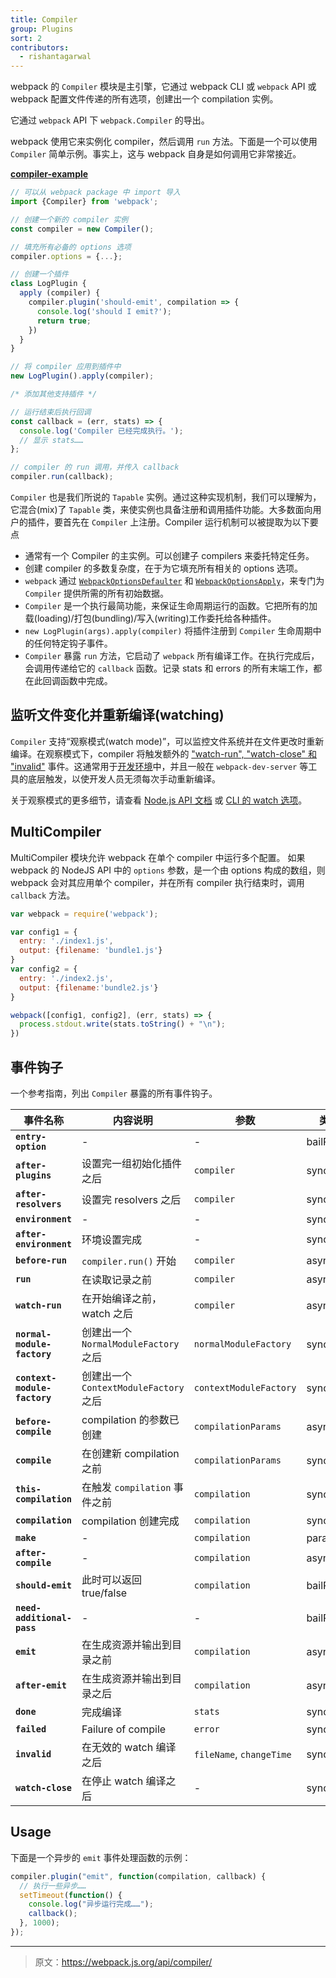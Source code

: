 ```yaml
---
title: Compiler
group: Plugins
sort: 2
contributors:
  - rishantagarwal
---
```


webpack 的 `Compiler` 模块是主引擎，它通过 webpack CLI 或 `webpack` API 或 webpack 配置文件传递的所有选项，创建出一个 compilation 实例。

它通过 `webpack` API 下 `webpack.Compiler` 的导出。

webpack 使用它来实例化 compiler，然后调用 `run` 方法。下面是一个可以使用 `Compiler` 简单示例。事实上，这与 webpack 自身是如何调用它非常接近。

[__compiler-example__](https://github.com/pksjce/webpack-internal-examples/tree/master/compiler-example)

```javascript
// 可以从 webpack package 中 import 导入
import {Compiler} from 'webpack';

// 创建一个新的 compiler 实例
const compiler = new Compiler();

// 填充所有必备的 options 选项
compiler.options = {...};

// 创建一个插件
class LogPlugin {
  apply (compiler) {
    compiler.plugin('should-emit', compilation => {
      console.log('should I emit?');
      return true;
    })
  }
}

// 将 compiler 应用到插件中
new LogPlugin().apply(compiler);

/* 添加其他支持插件 */

// 运行结束后执行回调
const callback = (err, stats) => {
  console.log('Compiler 已经完成执行。');
  // 显示 stats……
};

// compiler 的 run 调用，并传入 callback
compiler.run(callback);
```

`Compiler` 也是我们所说的 `Tapable` 实例。通过这种实现机制，我们可以理解为，它混合(mix)了 `Tapable` 类，来使实例也具备注册和调用插件功能。大多数面向用户的插件，要首先在 `Compiler` 上注册。Compiler 运行机制可以被提取为以下要点

- 通常有一个 Compiler 的主实例。可以创建子 compilers 来委托特定任务。
- 创建 compiler 的多数复杂度，在于为它填充所有相关的 options 选项。
- `webpack` 通过 [`WebpackOptionsDefaulter`](https://github.com/webpack/webpack/blob/master/lib/WebpackOptionsDefaulter.js) 和 [`WebpackOptionsApply`](https://github.com/webpack/webpack/blob/master/lib/WebpackOptionsApply.js)，来专门为 `Compiler` 提供所需的所有初始数据。
- `Compiler` 是一个执行最简功能，来保证生命周期运行的函数。它把所有的加载(loading)/打包(bundling)/写入(writing)工作委托给各种插件。
- `new LogPlugin(args).apply(compiler)` 将插件注册到 `Compiler` 生命周期中的任何特定钩子事件。
- `Compiler` 暴露 `run` 方法，它启动了 `webpack` 所有编译工作。在执行完成后，会调用传递给它的 `callback` 函数。记录 stats 和 errors 的所有末端工作，都在此回调函数中完成。


## 监听文件变化并重新编译(watching)

`Compiler` 支持“观察模式(watch mode)”，可以监控文件系统并在文件更改时重新编译。在观察模式下，compiler 将触发额外的 ["watch-run", "watch-close" 和 "invalid"](#事件钩子) 事件。这通常用于[开发环境](/guides/development)中，并且一般在 `webpack-dev-server` 等工具的底层触发，以使开发人员无须每次手动重新编译。

关于观察模式的更多细节，请查看 [Node.js API 文档](/api/node/#watching) 或 [CLI 的 watch 选项](/api/cli/#watch-options)。


## MultiCompiler

MultiCompiler 模块允许 webpack 在单个 compiler 中运行多个配置。
如果 webpack 的 NodeJS API 中的 `options` 参数，是一个由 options 构成的数组，则 webpack 会对其应用单个 compiler，并在所有 compiler 执行结束时，调用 `callback` 方法。

```javascript
var webpack = require('webpack');

var config1 = {
  entry: './index1.js',
  output: {filename: 'bundle1.js'}
}
var config2 = {
  entry: './index2.js',
  output: {filename:'bundle2.js'}
}

webpack([config1, config2], (err, stats) => {
  process.stdout.write(stats.toString() + "\n");
})
```


## 事件钩子

一个参考指南，列出 `Compiler` 暴露的所有事件钩子。

事件名称                    | 内容说明                                  | 参数                    | 类型
----------------------------- | --------------------------------------- | ------------------------- | ----------
__`entry-option`__            | -                                       | -                         | bailResult
__`after-plugins`__           | 设置完一组初始化插件之后 | `compiler`                | sync
__`after-resolvers`__         | 设置完 resolvers 之后          | `compiler`                | sync
__`environment`__             | -                                       | -                         | sync
__`after-environment`__       | 环境设置完成              | -                         | sync
__`before-run`__              | `compiler.run()` 开始                 | `compiler`                | async
__`run`__                     | 在读取记录之前                  | `compiler`                | async
__`watch-run`__               | 在开始编译之前，watch 之后 | `compiler`                | async
__`normal-module-factory`__   | 创建出一个 `NormalModuleFactory` 之后  | `normalModuleFactory`     | sync
__`context-module-factory`__  | 创建出一个 `ContextModuleFactory` 之后 | `contextModuleFactory`    | sync
__`before-compile`__          | compilation 的参数已创建          | `compilationParams`       | async
__`compile`__                 | 在创建新 compilation 之前         | `compilationParams`       | sync
__`this-compilation`__        | 在触发 `compilation` 事件之前     | `compilation`             | sync
__`compilation`__             | compilation 创建完成          | `compilation`             | sync
__`make`__                    | -                                       | `compilation`             | parallel
__`after-compile`__           | -                                       | `compilation`             | async
__`should-emit`__             | 此时可以返回 true/false     | `compilation`             | bailResult
__`need-additional-pass`__    | -                                       | -                         | bailResult
__`emit`__                    | 在生成资源并输出到目录之前    | `compilation`             | async
__`after-emit`__              | 在生成资源并输出到目录之后    | `compilation`             | async
__`done`__                    | 完成编译                   | `stats`                   | sync
__`failed`__                  | Failure of compile                      | `error`                   | sync
__`invalid`__                 | 在无效的 watch 编译之后      | `fileName`, `changeTime`  | sync
__`watch-close`__             | 在停止 watch 编译之后          | -                         | sync


## Usage

下面是一个异步的 `emit` 事件处理函数的示例：

```javascript
compiler.plugin("emit", function(compilation, callback) {
  // 执行一些异步……
  setTimeout(function() {
    console.log("异步运行完成……");
    callback();
  }, 1000);
});
```

***

> 原文：https://webpack.js.org/api/compiler/
